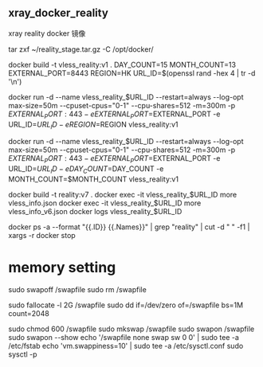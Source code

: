 ## xray_docker_reality
xray reality docker 镜像

tar zxf ~/reality_stage.tar.gz -C /opt/docker/

docker build -t vless_reality:v1 .
DAY_COUNT=15
MONTH_COUNT=13
EXTERNAL_PORT=8443
REGION=HK
URL_ID=$(openssl rand -hex 4 | tr -d '\n')

docker run -d --name vless_reality_$URL_ID --restart=always --log-opt max-size=50m --cpuset-cpus="0-1" --cpu-shares=512 -m=300m -p $EXTERNAL_PORT:443 -e EXTERNAL_PORT=$EXTERNAL_PORT -e URL_ID=$URL_ID -e REGION=$REGION vless_reality:v1

docker run -d --name vless_reality_$URL_ID --restart=always --log-opt max-size=50m --cpuset-cpus="0-1" --cpu-shares=512 -m=300m -p $EXTERNAL_PORT:443 -e EXTERNAL_PORT=$EXTERNAL_PORT -e URL_ID=$URL_ID -e DAY_COUNT=$DAY_COUNT -e MONTH_COUNT=$MONTH_COUNT vless_reality:v1

docker build -t reality:v7 .
docker exec -it vless_reality_$URL_ID more vless_info.json 
docker exec -it vless_reality_$URL_ID more vless_info_v6.json 
docker logs vless_reality_$URL_ID

docker ps -a --format "{{.ID}} {{.Names}}" | grep  "reality" | cut -d " " -f1 | xargs -r docker stop

# memory setting
sudo swapoff /swapfile
sudo rm /swapfile

sudo fallocate -l 2G /swapfile
sudo dd if=/dev/zero of=/swapfile bs=1M count=2048

sudo chmod 600 /swapfile
sudo mkswap /swapfile
sudo swapon /swapfile
sudo swapon --show
echo '/swapfile none swap sw 0 0' | sudo tee -a /etc/fstab
echo 'vm.swappiness=10' | sudo tee -a /etc/sysctl.conf
sudo sysctl -p
